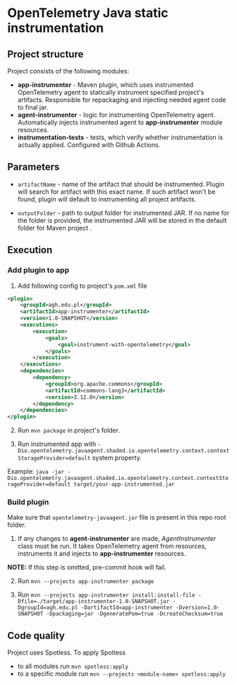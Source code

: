 # OpenTelemetry Java static instrumentation

## Project structure

Project consists of the following modules:

- **app-instrumenter** - Maven plugin, which uses instrumented OpenTelemetry agent to statically instrument
  specified project's artifacts. Responsible for repackaging and injecting needed agent code to final jar.
- **agent-instrumenter** - logic for instrumenting OpenTelemetry agent. Automatically injects instrumented
  agent to **app-instrumenter** module resources.
- **instrumentation-tests** - tests, which verify whether instrumentation is actually applied. Configured
  with Github Actions.

## Parameters

- `artifactName` - name of the artifact that should be instrumented. Plugin will search for artifact with this exact
  name. If such artifact won't be found, plugin will default to instrumenting all project artifacts.

- `outputFolder` - path to output folder for instrumented JAR. If no name for the folder is provided, the
  instrumented JAR will be stored in the default folder for Maven project .

## Execution

### Add plugin to app

1. Add following config to project's `pom.xml` file
```xml
<plugin>
    <groupId>agh.edu.pl</groupId>
    <artifactId>app-instrumenter</artifactId>
    <version>1.0-SNAPSHOT</version>
    <executions>
        <execution>
            <goals>
                <goal>instrument-with-opentelemetry</goal>
            </goals>
        </execution>
    </executions>
    <dependencies>
        <dependency>
            <groupId>org.apache.commons</groupId>
            <artifactId>commons-lang3</artifactId>
            <version>3.12.0</version>
        </dependency>
    </dependencies>
</plugin>
```

2. Run `mvn package` in project's folder.

3. Run instrumented app with `-Dio.opentelemetry.javaagent.shaded.io.opentelemetry.context.contextStorageProvider=default` system property.

Example: `java -jar -Dio.opentelemetry.javaagent.shaded.io.opentelemetry.context.contextStorageProvider=default target/your-app-instrumented.jar`
### Build plugin

Make sure that `opentelemetry-javaagent.jar` file is present in this repo root folder.

1. If any changes to **agent-instrumenter** are made, *AgentInstrumenter* class must be run. It takes OpenTelemetry agent
from resources, instruments it and injects to **app-instrumenter** resources.

**NOTE:** If this step is omitted, pre-commit hook will fail.

2. Run `mvn --projects app-instrumenter package`

3. Run `mvn --projects app-instrumenter install:install-file -Dfile=./target/app-instrumenter-1.0-SNAPSHOT.jar -DgroupId=agh.edu.pl -DartifactId=app-instrumenter -Dversion=1.0-SNAPSHOT -Dpackaging=jar -DgeneratePom=true -DcreateChecksum=true`

## Code quality
Project uses Spotless. To apply Spotless

* to all modules run `mvn spotless:apply`
* to a specific module run `mvn --projects <module-name> spotless:apply`
